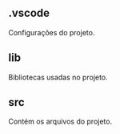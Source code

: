 ## .vscode

Configurações do projeto.

## lib

Bibliotecas usadas no projeto.

## src

Contém os arquivos do projeto.